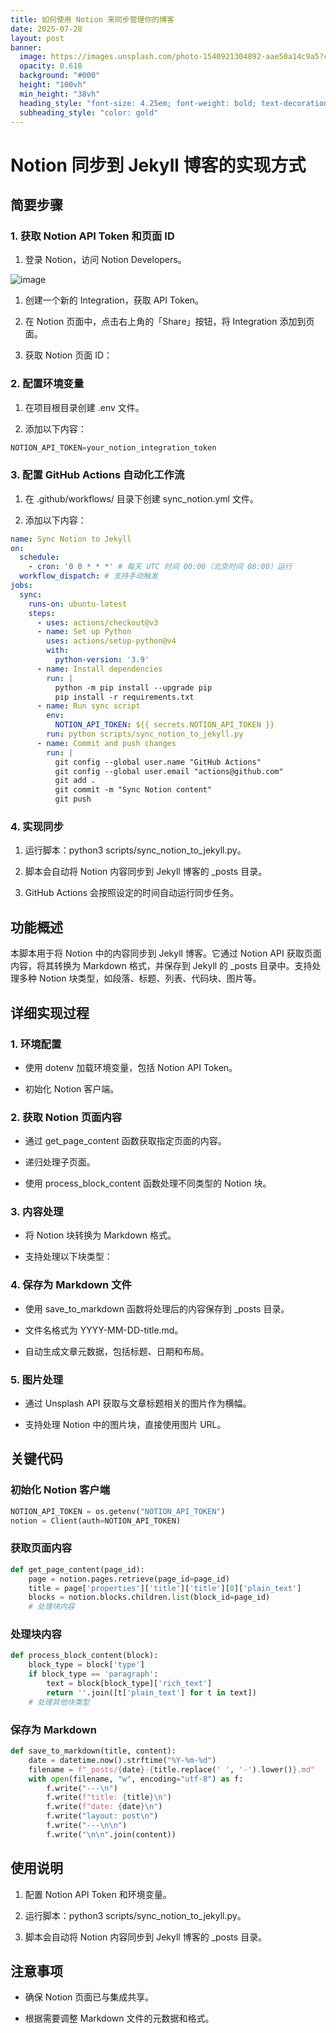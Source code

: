 ```yaml
---
title: 如何使用 Notion 来同步管理你的博客
date: 2025-07-28
layout: post
banner:
  image: https://images.unsplash.com/photo-1540921304892-aae50a14c9a5?crop=entropy&cs=tinysrgb&fit=max&fm=jpg&ixid=M3w2OTIwMzJ8MHwxfHJhbmRvbXx8fHx8fHx8fDE3NTM2NzgxNDZ8&ixlib=rb-4.1.0&q=80&w=1080
  opacity: 0.618
  background: "#000"
  height: "100vh"
  min_height: "38vh"
  heading_style: "font-size: 4.25em; font-weight: bold; text-decoration: underline"
  subheading_style: "color: gold"
---
```


# Notion 同步到 Jekyll 博客的实现方式

## 简要步骤

### 1. 获取 Notion API Token 和页面 ID

1. 登录 Notion，访问 Notion Developers。

![image](https://prod-files-secure.s3.us-west-2.amazonaws.com/a7a0cc5a-89b9-4cda-8686-1fba0ca52f40/d19c1afe-dea5-4312-9333-786b0ba83054/image.png?X-Amz-Algorithm=AWS4-HMAC-SHA256&X-Amz-Content-Sha256=UNSIGNED-PAYLOAD&X-Amz-Credential=ASIAZI2LB466SFVGKY5K%2F20250728%2Fus-west-2%2Fs3%2Faws4_request&X-Amz-Date=20250728T044905Z&X-Amz-Expires=3600&X-Amz-Security-Token=IQoJb3JpZ2luX2VjEFkaCXVzLXdlc3QtMiJIMEYCIQD%2FEjFWKELj40L3k1APaW9NJoD6qLtQeNkp%2Fea8n%2BzZkgIhANp%2Bu6rl2v4fyaN9EEwH1Iir8xffUrmwkIpddU%2BTb4nMKogECIL%2F%2F%2F%2F%2F%2F%2F%2F%2F%2FwEQABoMNjM3NDIzMTgzODA1IgxM8gwHTVUKL%2F%2BuSFkq3AMZZGzmDkntYYVmBrmxeqmujdOpHDsQ9qpkcLtRX6W%2Fxkq7mpsm3ECiMC9YvsBJ1BWxazPHPapil5cKbFWTnOBG7NoIVSnbbgjePheQO0VSDWVj1G%2BRKGTdIEZqFD2lM%2FJv15LtskOWW%2Fqbcabl3CAuHc%2BCxXhCQV6eeXpbay2QxoXpIAyzjOVDF4q7D87ckUU0B3m706qYYiIW3Myj5yy8vryIiaQfyQ%2Fek%2FmMW0L2KtBcCreky2cG092Hu%2FihrH65CWFWX07Yo44%2BpBLXzrp%2FOrRWKSyu%2FqMsHW5Klws9n%2FBaX7%2Fdq6KqL9%2FlE4XWEom8HNz2gkw42ziygtdlHB%2Fr8aqEJu2qDRfSr7eVuyhRHH9IaUspkQF7dg%2F9dyp%2BT86G93X1EFCAkKZ1DdhA86bEdTbAuTka03%2F4e%2FUVdPXXsqGdRpxcKM4cVvgx7q9Fv6GIFhiK5UghPOK4MMEHu6WAT%2Bwe7N%2FLNoX7akJrhWXevwz%2Be%2Fm2L%2F%2Fv%2Bok3KRH%2FtjnmHUXkm1ZlIj98AmZqO1HtyVMhAejqZvk0NXdVyeiegiEkJG%2F%2BBzaYZGvN67NO089ZV4MfNk%2BGhORoLofup2Teo1AhiMnH%2Bw%2BfBjK4iIqcILzHuALawjMg9e8dGDC%2Fk5vEBjqkAUIeOaJ7vfyyJULMi55HSDYUMzCTOvWOxRQtowFZbU7EEMaSI4nTG2vK05zCzA56d9oHM%2F2QnWGW2pV0RwF3bmKRhemu%2B0nZh1BXwpKiBWfbJ%2FWS9U7w96LOQB7PTpwCNWh3azrOlzI8Icyo7sVgvVqJQklHYLVBxURX8YjQN7%2FUoUOm3o0rlWcMlbZqqmNu8oQMSt6z1oif85HtcVq2VGwtsNSb&X-Amz-Signature=9f3cd9770d71ec1b9dbc7106dde0a9f4fc553579d196fe03858e91fa33d732cf&X-Amz-SignedHeaders=host&x-amz-checksum-mode=ENABLED&x-id=GetObject)

1. 创建一个新的 Integration，获取 API Token。

1. 在 Notion 页面中，点击右上角的「Share」按钮，将 Integration 添加到页面。

1. 获取 Notion 页面 ID：


### 2. 配置环境变量

1. 在项目根目录创建 .env 文件。

1. 添加以下内容：

```javascript
NOTION_API_TOKEN=your_notion_integration_token
```

### 3. 配置 GitHub Actions 自动化工作流

1. 在 .github/workflows/ 目录下创建 sync_notion.yml 文件。

1. 添加以下内容：

```yaml
name: Sync Notion to Jekyll
on:
  schedule:
    - cron: '0 0 * * *' # 每天 UTC 时间 00:00（北京时间 08:00）运行
  workflow_dispatch: # 支持手动触发
jobs:
  sync:
    runs-on: ubuntu-latest
    steps:
      - uses: actions/checkout@v3
      - name: Set up Python
        uses: actions/setup-python@v4
        with:
          python-version: '3.9'
      - name: Install dependencies
        run: |
          python -m pip install --upgrade pip
          pip install -r requirements.txt
      - name: Run sync script
        env:
          NOTION_API_TOKEN: ${{ secrets.NOTION_API_TOKEN }}
        run: python scripts/sync_notion_to_jekyll.py
      - name: Commit and push changes
        run: |
          git config --global user.name "GitHub Actions"
          git config --global user.email "actions@github.com"
          git add .
          git commit -m "Sync Notion content"
          git push
```

### 4. 实现同步

1. 运行脚本：python3 scripts/sync_notion_to_jekyll.py。

1. 脚本会自动将 Notion 内容同步到 Jekyll 博客的 _posts 目录。

1. GitHub Actions 会按照设定的时间自动运行同步任务。

## 功能概述

本脚本用于将 Notion 中的内容同步到 Jekyll 博客。它通过 Notion API 获取页面内容，将其转换为 Markdown 格式，并保存到 Jekyll 的 _posts 目录中。支持处理多种 Notion 块类型，如段落、标题、列表、代码块、图片等。

## 详细实现过程

### 1. 环境配置

- 使用 dotenv 加载环境变量，包括 Notion API Token。

- 初始化 Notion 客户端。

### 2. 获取 Notion 页面内容

- 通过 get_page_content 函数获取指定页面的内容。

- 递归处理子页面。

- 使用 process_block_content 函数处理不同类型的 Notion 块。

### 3. 内容处理

- 将 Notion 块转换为 Markdown 格式。

- 支持处理以下块类型：


### 4. 保存为 Markdown 文件

- 使用 save_to_markdown 函数将处理后的内容保存到 _posts 目录。

- 文件名格式为 YYYY-MM-DD-title.md。

- 自动生成文章元数据，包括标题、日期和布局。

### 5. 图片处理

- 通过 Unsplash API 获取与文章标题相关的图片作为横幅。

- 支持处理 Notion 中的图片块，直接使用图片 URL。

## 关键代码

### 初始化 Notion 客户端

```python
NOTION_API_TOKEN = os.getenv("NOTION_API_TOKEN")
notion = Client(auth=NOTION_API_TOKEN)
```

### 获取页面内容

```python
def get_page_content(page_id):
    page = notion.pages.retrieve(page_id=page_id)
    title = page['properties']['title']['title'][0]['plain_text']
    blocks = notion.blocks.children.list(block_id=page_id)
    # 处理块内容
```

### 处理块内容

```python
def process_block_content(block):
    block_type = block['type']
    if block_type == 'paragraph':
        text = block[block_type]['rich_text']
        return ''.join([t['plain_text'] for t in text])
    # 处理其他块类型
```

### 保存为 Markdown

```python
def save_to_markdown(title, content):
    date = datetime.now().strftime("%Y-%m-%d")
    filename = f"_posts/{date}-{title.replace(' ', '-').lower()}.md"
    with open(filename, "w", encoding="utf-8") as f:
        f.write("---\n")
        f.write(f"title: {title}\n")
        f.write(f"date: {date}\n")
        f.write("layout: post\n")
        f.write("---\n\n")
        f.write("\n\n".join(content))
```

## 使用说明

1. 配置 Notion API Token 和环境变量。

1. 运行脚本：python3 scripts/sync_notion_to_jekyll.py。

1. 脚本会自动将 Notion 内容同步到 Jekyll 博客的 _posts 目录。

## 注意事项

- 确保 Notion 页面已与集成共享。

- 根据需要调整 Markdown 文件的元数据和格式。